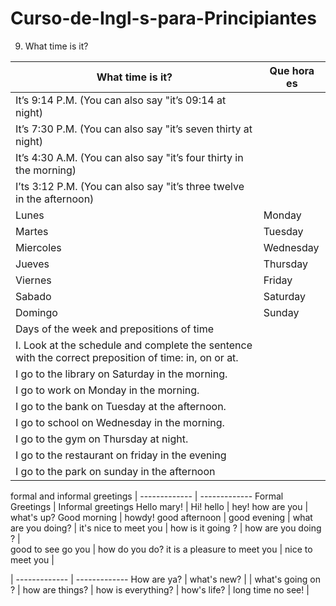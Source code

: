# Curso-de-Ingl-s-para-Principiantes
9. What time is it?

What time is it?  | Que hora es
------------- | -------------
It’s 9:14 P.M. (You can also say "it’s 09:14 at night) |
It’s 7:30 P.M. (You can also say "it’s seven thirty at night) |
It’s 4:30 A.M. (You can also say "it’s four thirty in the morning) |
I’ts 3:12 P.M. (You can also say "it’s three twelve in the afternoon) |
Lunes | Monday
Martes | Tuesday
Miercoles | Wednesday
Jueves | Thursday
Viernes | Friday
Sabado | Saturday
Domingo | Sunday
Days of the week and prepositions of time |
I. Look at the schedule and complete the sentence with the correct preposition of time: in, on or at. |
I go to the library on Saturday in the morning.|
I go to work on Monday in the morning. |
I go to the bank on Tuesday at the afternoon.|
I go to school on Wednesday in the morning.|
I go to the gym on Thursday at night.|
I go to the restaurant on friday in the evening|
I go to the park on sunday in the afternoon|


formal and informal greetings  | 
------------- | -------------
Formal Greetings | Informal greetings
Hello mary! | Hi!
hello | hey!
how are you | what's up?
Good morning | howdy!
good afternoon | 
good evening | 
what are you doing? |
it's nice to meet you  |
how is it going ? |
how are you doing ? |  
good to see go you |
how do you do?
it is a pleasure to meet you |
nice to meet you |

 | 
------------- | -------------
How are ya? |
what's new? | |
what's going on ? |
how are things? |
how is everything? |
how's life? |
long time no see! |

